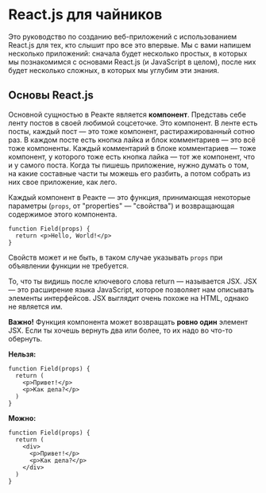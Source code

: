 # React.js для чайников

Это руководство по созданию веб-приложений с использованием React.js для тех, кто слышит про все это впервые. Мы с вами напишем несколько приложений: сначала будет несколько простых, в которых мы познакомимся с основами React.js \(и JavaScript в целом\), после них будет несколько сложных, в которых мы углубим эти знания.

## Основы React.js

Основной сущностью в Реакте является **компонент**. Представь себе ленту постов в своей любимой соцсеточке. Это компонент. В ленте есть посты, каждый пост — это тоже компонент, растиражированный сотню раз. В каждом посте есть кнопка лайка и блок комментариев — это всё тоже компоненты. Каждый комментарий в блоке комментариев — тоже компонент, у которого тоже есть кнопка лайка — тот же компонент, что и у самого поста. Когда ты пишешь приложение, нужно думать о том, на какие составные части ты можешь его разбить, а потом собрать из них свое приложение, как лего. 

Каждый компонент в Реакте — это функция, принимающая некоторые параметры \(`props`, от "properties" — "свойства"\) и возвращающая содержимое этого компонента.

```text
function Field(props) {
  return <p>Hello, World!</p>
}
```

Свойств может и не быть, в таком случае указывать `props` при объявлении функции не требуется.

То, что ты видишь после ключевого слова return — называется JSX. JSX — это расширение языка JavaScript, которое позволяет нам описывать элементы интерфейсов. JSX выглядит очень похоже на HTML, однако не является им.

**Важно!** Функция компонента может возвращать **ровно один** элемент JSX. Если ты хочешь вернуть два или более, то их надо во что-то обернуть.

**Нельзя:**

```text
function Field(props) {
  return (
    <p>Привет!</p>
    <p>Как дела?</p>
  )
}
```

**Можно:**

```text
function Field(props) {
  return (
    <div>
      <p>Привет!</p>
      <p>Как дела?</p>
    </div>
  )
}
```

